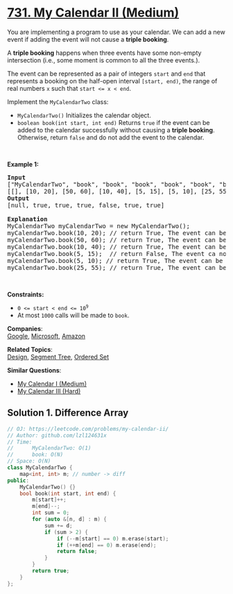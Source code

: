 # [731. My Calendar II (Medium)](https://leetcode.com/problems/my-calendar-ii/)

<p>You are implementing a program to use as your calendar. We can add a new event if adding the event will not cause a <strong>triple booking</strong>.</p>

<p>A <strong>triple booking</strong> happens when three events have some non-empty intersection (i.e., some moment is common to all the three events.).</p>

<p>The event can be represented as a pair of integers <code>start</code> and <code>end</code> that represents a booking on the half-open interval <code>[start, end)</code>, the range of real numbers <code>x</code> such that <code>start &lt;= x &lt; end</code>.</p>

<p>Implement the <code>MyCalendarTwo</code> class:</p>

<ul>
	<li><code>MyCalendarTwo()</code> Initializes the calendar object.</li>
	<li><code>boolean book(int start, int end)</code> Returns <code>true</code> if the event can be added to the calendar successfully without causing a <strong>triple booking</strong>. Otherwise, return <code>false</code> and do not add the event to the calendar.</li>
</ul>

<p>&nbsp;</p>
<p><strong>Example 1:</strong></p>

<pre><strong>Input</strong>
["MyCalendarTwo", "book", "book", "book", "book", "book", "book"]
[[], [10, 20], [50, 60], [10, 40], [5, 15], [5, 10], [25, 55]]
<strong>Output</strong>
[null, true, true, true, false, true, true]

<strong>Explanation</strong>
MyCalendarTwo myCalendarTwo = new MyCalendarTwo();
myCalendarTwo.book(10, 20); // return True, The event can be booked. 
myCalendarTwo.book(50, 60); // return True, The event can be booked. 
myCalendarTwo.book(10, 40); // return True, The event can be double booked. 
myCalendarTwo.book(5, 15);  // return False, The event ca not be booked, because it would result in a triple booking.
myCalendarTwo.book(5, 10); // return True, The event can be booked, as it does not use time 10 which is already double booked.
myCalendarTwo.book(25, 55); // return True, The event can be booked, as the time in [25, 40) will be double booked with the third event, the time [40, 50) will be single booked, and the time [50, 55) will be double booked with the second event.
</pre>

<p>&nbsp;</p>
<p><strong>Constraints:</strong></p>

<ul>
	<li><code>0 &lt;= start &lt; end &lt;= 10<sup>9</sup></code></li>
	<li>At most <code>1000</code> calls will be made to <code>book</code>.</li>
</ul>


**Companies**:  
[Google](https://leetcode.com/company/google), [Microsoft](https://leetcode.com/company/microsoft), [Amazon](https://leetcode.com/company/amazon)

**Related Topics**:  
[Design](https://leetcode.com/tag/design/), [Segment Tree](https://leetcode.com/tag/segment-tree/), [Ordered Set](https://leetcode.com/tag/ordered-set/)

**Similar Questions**:
* [My Calendar I (Medium)](https://leetcode.com/problems/my-calendar-i/)
* [My Calendar III (Hard)](https://leetcode.com/problems/my-calendar-iii/)

## Solution 1. Difference Array

```cpp
// OJ: https://leetcode.com/problems/my-calendar-ii/
// Author: github.com/lzl124631x
// Time:
//      MyCalendarTwo: O(1)
//      book: O(N)
// Space: O(N)
class MyCalendarTwo {
    map<int, int> m; // number -> diff
public:
    MyCalendarTwo() {}
    bool book(int start, int end) {
        m[start]++;
        m[end]--;
        int sum = 0;
        for (auto &[n, d] : m) {
            sum += d;
            if (sum > 2) {
                if (--m[start] == 0) m.erase(start);
                if (++m[end] == 0) m.erase(end);
                return false;
            }
        }
        return true;
    }
};
```
